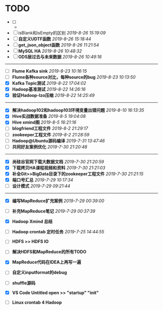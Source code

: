 
# TODO

* [ ] -
* [ ] isBlank和isEmpty的区别 *2019-8-26 15:19:09*
* [ ] **自定义UDTF函数** *2019-8-26 15:18:44*
* [ ] **get_json_object函数** *2019-8-26 11:21:54*
* [ ] **MySQL HA** *2019-8-26 10:48:32*
* [ ] **ODS层过去与未来数据** *2019-8-26 10:49:16*

---

* [ ] **Flume Kafka sink** *2019-8-23 10:16:15*
* [ ] **Flume各种source对比，每种source的bug** *2019-8-23 10:13:50*
* [x] **Kafka Topic测试** *2019-8-22 17:04:02*
* [x] **Hadoop基准测试** *2019-8-22 14:26:16*
* [x] **验证Hadoop-lzo压缩** *2019-8-22 14:25:49*

---

* [x] **解决hadoop102和hadoop103环境变量出错问题** *2019-8-10 16:13:35*
* [x] **Hive实战数据准备** *2019-8-5 19:04:08*
* [x] **Hive xmind图** *2019-8-5 16:21:16*
* [ ] **blogfriend工程文件** *2019-8-2 21:29:17*
* [ ] **zookeeper工程文件** *2019-8-2 21:28:59*
* [ ] **Hadoop@Ubuntu源码编译** *2019-7-31 13:47:46*
* [ ] **共同好友案例优化** *2019-7-30 21:20:48*

---

* [x] **尚硅谷官网下载大数据文档** *2019-7-30 21:20:59*
* [x] **下载拷贝HA课程视频和资料** *2019-7-30 21:21:03*
* [x] **补全Git>>BigData目录下的zookeeper工程文件** *2019-7-30 21:21:15*
* [x] **端口号汇总** *2019-7-29 10:17:34*
* [ ] **设计模式** *2019-7-29 09:21:44*

---

* [x] **编写MapReduce扩充案例** *2019-7-29 00:39:00*
* [ ] **补充MapReduce笔记** *2019-7-29 00:37:39*
* [x] **Hadoop Xmind 总结**
* [ ] **Hadoop crontab 定时任务** *2019-7-25 14:44:55*
* [ ] **HDFS >> HDFS IO**
* [ ] **解决HDFS和MapReduce的所有TODO**
* [x] **MapReduce代码在IDEA上再写一遍**
* [ ] **自定义inputformat的debug**
* [ ] **shuffle源码**
* [x] **VS Code Untitled open >> "startup" "init"**
* [ ] **Linux crontab 4 Hadoop**

